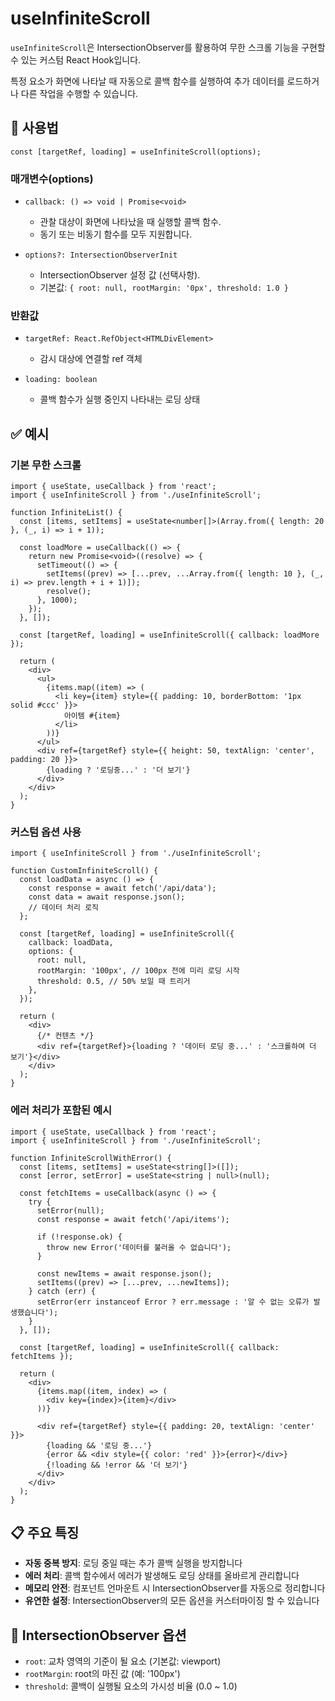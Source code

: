 # useInfiniteScroll

`useInfiniteScroll`은 IntersectionObserver를 활용하여 무한 스크롤 기능을 구현할 수 있는 커스텀 React Hook입니다.

특정 요소가 화면에 나타날 때 자동으로 콜백 함수를 실행하여 추가 데이터를 로드하거나 다른 작업을 수행할 수 있습니다.

## 🔗 사용법

```tsx
const [targetRef, loading] = useInfiniteScroll(options);
```

### 매개변수(options)

- `callback: () => void | Promise<void>`
  - 관찰 대상이 화면에 나타났을 때 실행할 콜백 함수.
  - 동기 또는 비동기 함수를 모두 지원합니다.

- `options?: IntersectionObserverInit`
  - IntersectionObserver 설정 값 (선택사항).
  - 기본값: `{ root: null, rootMargin: '0px', threshold: 1.0 }`

### 반환값

- `targetRef: React.RefObject<HTMLDivElement>`
  - 감시 대상에 연결할 ref 객체

- `loading: boolean`
  - 콜백 함수가 실행 중인지 나타내는 로딩 상태

## ✅ 예시

### 기본 무한 스크롤

```tsx
import { useState, useCallback } from 'react';
import { useInfiniteScroll } from './useInfiniteScroll';

function InfiniteList() {
  const [items, setItems] = useState<number[]>(Array.from({ length: 20 }, (_, i) => i + 1));

  const loadMore = useCallback(() => {
    return new Promise<void>((resolve) => {
      setTimeout(() => {
        setItems((prev) => [...prev, ...Array.from({ length: 10 }, (_, i) => prev.length + i + 1)]);
        resolve();
      }, 1000);
    });
  }, []);

  const [targetRef, loading] = useInfiniteScroll({ callback: loadMore });

  return (
    <div>
      <ul>
        {items.map((item) => (
          <li key={item} style={{ padding: 10, borderBottom: '1px solid #ccc' }}>
            아이템 #{item}
          </li>
        ))}
      </ul>
      <div ref={targetRef} style={{ height: 50, textAlign: 'center', padding: 20 }}>
        {loading ? '로딩중...' : '더 보기'}
      </div>
    </div>
  );
}
```

### 커스텀 옵션 사용

```tsx
import { useInfiniteScroll } from './useInfiniteScroll';

function CustomInfiniteScroll() {
  const loadData = async () => {
    const response = await fetch('/api/data');
    const data = await response.json();
    // 데이터 처리 로직
  };

  const [targetRef, loading] = useInfiniteScroll({
    callback: loadData,
    options: {
      root: null,
      rootMargin: '100px', // 100px 전에 미리 로딩 시작
      threshold: 0.5, // 50% 보일 때 트리거
    },
  });

  return (
    <div>
      {/* 컨텐츠 */}
      <div ref={targetRef}>{loading ? '데이터 로딩 중...' : '스크롤하여 더 보기'}</div>
    </div>
  );
}
```

### 에러 처리가 포함된 예시

```tsx
import { useState, useCallback } from 'react';
import { useInfiniteScroll } from './useInfiniteScroll';

function InfiniteScrollWithError() {
  const [items, setItems] = useState<string[]>([]);
  const [error, setError] = useState<string | null>(null);

  const fetchItems = useCallback(async () => {
    try {
      setError(null);
      const response = await fetch('/api/items');

      if (!response.ok) {
        throw new Error('데이터를 불러올 수 없습니다');
      }

      const newItems = await response.json();
      setItems((prev) => [...prev, ...newItems]);
    } catch (err) {
      setError(err instanceof Error ? err.message : '알 수 없는 오류가 발생했습니다');
    }
  }, []);

  const [targetRef, loading] = useInfiniteScroll({ callback: fetchItems });

  return (
    <div>
      {items.map((item, index) => (
        <div key={index}>{item}</div>
      ))}

      <div ref={targetRef} style={{ padding: 20, textAlign: 'center' }}>
        {loading && '로딩 중...'}
        {error && <div style={{ color: 'red' }}>{error}</div>}
        {!loading && !error && '더 보기'}
      </div>
    </div>
  );
}
```

## 📋 주요 특징

- **자동 중복 방지**: 로딩 중일 때는 추가 콜백 실행을 방지합니다
- **에러 처리**: 콜백 함수에서 에러가 발생해도 로딩 상태를 올바르게 관리합니다
- **메모리 안전**: 컴포넌트 언마운트 시 IntersectionObserver를 자동으로 정리합니다
- **유연한 설정**: IntersectionObserver의 모든 옵션을 커스터마이징 할 수 있습니다

## 🎯 IntersectionObserver 옵션

- `root`: 교차 영역의 기준이 될 요소 (기본값: viewport)
- `rootMargin`: root의 마진 값 (예: '100px')
- `threshold`: 콜백이 실행될 요소의 가시성 비율 (0.0 ~ 1.0)
